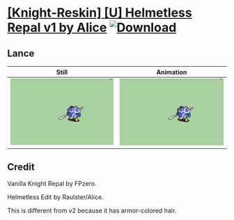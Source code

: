 # [\[Knight-Reskin\] \[U\] Helmetless Repal v1 by Alice](./) [![Download](https://img.shields.io/badge/Download--red?style=social&logo=github)](https://minhaskamal.github.io/DownGit/#/home?url=https://github.com/Klokinator/FE-Repo/tree/main/Battle%20Animations%2FInfantry%20-%20Knights%2C%20Generals%2C%20Armors%2F%5BKnight-Reskin%5D%20%5BU%5D%20Helmetless%20Repal%20v1%20by%20Alice%2F2.%20Lance)

## Lance

| Still | Animation |
| :---: | :-------: |
| ![Lance still](./Lance_000.png) | ![Lance](./Lance.gif) |

## Credit

Vanilla Knight Repal by FPzero.

Helmetless Edit by Raulster/Alice.

This is different from v2 because it has armor-colored hair.
